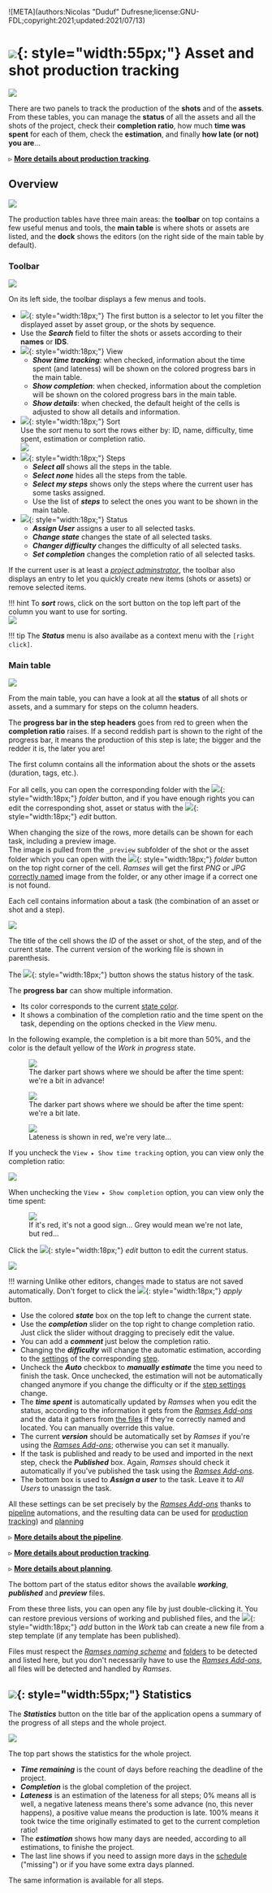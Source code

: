 ![META](authors:Nicolas "Duduf" Dufresne;license:GNU-FDL;copyright:2021;updated:2021/07/13)

# ![](/img/icons/assets_sl.svg){: style="width:55px;"} Asset and shot production tracking

![](/img/client/assettracking.png)

There are two panels to track the production of the **shots** and of the **assets**. From these tables, you can manage the **status** of all the assets and all the shots of the project, check their **completion ratio**, how much **time was spent** for each of them, check the **estimation**, and finally **how late (or not) you are**...

▹ **[More details about production tracking](../../pipeline/production.md)**.

## Overview

![](/img/client/production.png)

The production tables have three main areas: the **toolbar** on top contains a few useful menus and tools, the **main table** is where shots or assets are listed, and the **dock** shows the editors (on the right side of the main table by default).

### Toolbar

![](/img/client/productiontoolbar.png)

On its left side, the toolbar displays a few menus and tools.

- ![](/img/icons/select.svg){: style="width:18px;"} The first button is a selector to let you filter the displayed asset by asset group, or the shots by sequence.
- Use the ***Search*** field to filter the shots or assets according to their **names** or **IDS**.
- ![](/img/icons/show_sl.svg){: style="width:18px;"} View
    - ***Show time tracking***: when checked, information about the time spent (and lateness) will be shown on the colored progress bars in the main table.
    - ***Show completion***: when checked, information about the completion will be shown on the colored progress bars in the main table.
    - ***Show details***: when checked, the default height of the cells is adjusted to show all details and information.
- ![](/img/icons/sort_sl.svg){: style="width:18px;"} Sort  
    Use the *sort* menu to sort the rows either by: ID, name, difficulty, time spent, estimation or completion ratio.  
    ![](/img/client/sortmenu.png)
- ![](/img/icons/step-node_sl.svg){: style="width:18px;"} Steps
    - ***Select all*** shows all the steps in the table.
    - ***Select none*** hides all the steps from the table.
    - ***Select my steps*** shows only the steps where the current user has some tasks assigned.
    - Use the list of ***steps*** to select the ones you want to be shown in the main table.
- ![](/img/icons/state.svg){: style="width:18px;"} Status
    - ***Assign User*** assigns a user to all selected tasks.
    - ***Change state*** changes the state of all selected tasks.
    - ***Changer difficulty*** changes the difficulty of all selected tasks.
    - ***Set completion*** changes the completion ratio of all selected tasks.

If the current user is at least a *[project adminstrator](../../pipeline/administration.md#users)*, the toolbar also displays an entry to let you quickly create new items (shots or assets) or remove selected items.

!!! hint
    To ***sort*** rows, click on the sort button on the top left part of the column you want to use for sorting.  
    ![](/img/client/sortcolumns.png)

!!! tip
    The ***Status*** menu is also availabe as a context menu with the `[right click]`.

### Main table

![](/img/client/productiontable.png)

From the main table, you can have a look at all the **status** of all shots or assets, and a summary for steps on the column headers.

The **progress bar in the step headers** goes from red to green when the **completion ratio** raises. If a second reddish part is shown to the right of the progress bar, it means the production of this step is late; the bigger and the redder it is, the later you are!

The first column contains all the information about the shots or the assets (duration, tags, etc.).

For all cells, you can open the corresponding folder with the ![](/img/icons/go-to-explore-reveal-folder_sl.svg){: style="width:18px;"} *folder* button, and if you have enough rights you can edit the corresponding shot, asset or status with the ![](/img/icons/edit-comment-modify_sl.svg){: style="width:18px;"} *edit* button.

When changing the size of the rows, more details can be shown for each task, including a preview image.  
The image is pulled from the `_preview` subfolder of the shot or the asset folder which you can open with the ![](/img/icons/go-to-explore-reveal-folder_sl.svg){: style="width:18px;"} *folder* button on the top right corner of the cell. *Ramses* will get the first *PNG* or *JPG* [correctly named](../files/naming.md) image from the folder, or any other image if a correct one is not found.

Each cell contains information about a task (the combination of an asset or shot and a step).

![](/img/client/assetstatus.png)

The title of the cell shows the *ID* of the asset or shot, of the step, and of the current state. The current version of the working file is shown in parenthesis.

The ![](/img/icons/history.svg){: style="width:18px;"} button shows the status history of the task.

The **progress bar** can show multiple information.

- Its color corresponds to the current [state color](states.md).
- It shows a combination of the completion ratio and the time spent on the task, depending on the options checked in the *View* menu.

In the following example, the completion is a bit more than 50%, and the color is the default yellow of the *Work in progress* state.

<figure>
  <img src="/img/client/progressadvance.png"/>
  <figcaption>The darker part shows where we should be after the time spent: we're a bit in advance!</figcaption>
</figure>

<figure>
  <img src="/img/client/progresslate.png"/>
  <figcaption>The darker part shows where we should be after the time spent: we're a bit late.</figcaption>
</figure>

<figure>
  <img src="/img/client/progressverylate.png"/>
  <figcaption>Lateness is shown in red, we're very late...</figcaption>
</figure>

If you uncheck the `View ▸ Show time tracking` option, you can view only the completion ratio:

![](/img/client/progresswithouttime.png)

When unchecking the `View ▸ Show completion` option, you can view only the time spent:

<figure>
  <img src="/img/client/progresstime.png"/>
  <figcaption>If it's red, it's not a good sign... Grey would mean we're not late, but red...</figcaption>
</figure>

Click the ![](/img/icons/edit-comment-modify_sl.svg){: style="width:18px;"} *edit* button to edit the current status.

![](/img/client/statusedition.png)

!!! warning
    Unlike other editors, changes made to status are not saved automatically. Don't forget to click the ![](/img/icons/apply_sl.svg){: style="width:18px;"} *apply* button.

- Use the colored ***state*** box on the top left to change the current state.
- Use the ***completion*** slider on the top right to change completion ratio. Just click the slider without dragging to precisely edit the value.
- You can add a ***comment*** just below the completion ratio.
- Changing the ***difficulty*** will change the automatic estimation, according to the [settings](steps.md) of the corresponding [step](steps.md).
- Uncheck the ***Auto*** checkbox to ***manually estimate*** the time you need to finish the task. Once unchecked, the estimation will not be automatically changed anymore if you change the difficulty or if the [step settings](steps.md) change.
- The ***time spent*** is automatically updated by *Ramses* when you edit the status, according to the information it gets from the [*Ramses Add-ons*](../addons/index.md) and the data it gathers from [the files](../files/index.md) if they're correctly named and located. You can manually override this value.
- The current ***version*** should be automatically set by *Ramses* if you're using the [*Ramses Add-ons*](../addons/index.md); otherwise you can set it manually.
- If the task is published and ready to be used and imported in the next step, check the ***Published*** box. Again, *Ramses* should check it automatically if you've published the task using the [*Ramses Add-ons*](../addons/index.md).
- The bottom box is used to ***Assign a user*** to the task. Leave it to *All Users* to unassign the task.

All these settings can be set precisely by the [*Ramses Add-ons*](../addons/index.md) thanks to [pipeline](../../pipeline/pipeline.md) automations, and the resulting data can be used for [production tracking](../../pipeline/production.md)) and [planning](../../pipeline/planning.md)

▹ **[More details about the pipeline](../../pipeline/pipeline.md)**.

▹ **[More details about production tracking](../../pipeline/production.md)**.

▹ **[More details about planning](../../pipeline/planning.md)**.

The bottom part of the status editor shows the available ***working***, ***published*** and ***preview*** files.

From these three lists, you can open any file by just double-clicking it. You can restore previous versions of working and published files, and the ![](/img/icons/add_sl.svg){: style="width:18px;"} *add* button in the *Work* tab can create a new file from a step template (if any template has been published).

Files must respect the [*Ramses naming scheme*](../files/naming) and [folders](../files/tree.md) to be detected and listed here, but you don't necessarily have to use the [*Ramses Add-ons*](../addons/index.md), all files will be detected and handled by *Ramses*.

## ![](/img/icons/counter_bl.svg){: style="width:55px;"} Statistics

The ***Statistics*** button on the title bar of the application opens a summary of the progress of all steps and the whole project.

![](/img/client/statistics.png)

The top part shows the statistics for the whole project.

- ***Time remaining*** is the count of days before reaching the deadline of the project.
- ***Completion*** is the global completion of the project.
- ***Lateness*** is an estimation of the lateness for all steps; 0% means all is well, a negative lateness means there's some advance (no, this never happens), a positive value means the production is late. 100% means it took twice the time originally estimated to get to the current completion ratio!
- The ***estimation*** shows how many days are needed, according to all estimations, to finishe the project.
- The last line shows if you need to assign more days in the [schedule](schedule.md) ("missing") or if you have some extra days planned.

The same information is available for all steps.
